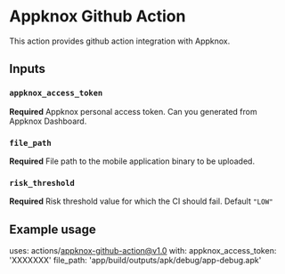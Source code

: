 # Appknox Github Action

This action provides github action integration with Appknox.

## Inputs

### `appknox_access_token`

**Required** Appknox personal access token. Can you generated from Appknox Dashboard.

### `file_path`

**Required** File path to the mobile application binary to be uploaded.

### `risk_threshold`

**Required** Risk threshold value for which the CI should fail. Default `"LOW"`

## Example usage

uses: actions/appknox-github-action@v1.0
with:
  appknox_access_token: 'XXXXXXX'
  file_path: 'app/build/outputs/apk/debug/app-debug.apk'
